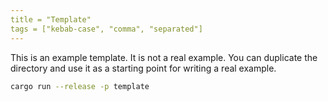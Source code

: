 ```yaml
---
title = "Template"
tags = ["kebab-case", "comma", "separated"]
---
```


<!--
Place a screenshot in place of this comment
Use `just upload --help` for instructions
-->

This is an example template. It is not a real example. You can duplicate the directory and use it as a starting point for writing a real example.

```bash
cargo run --release -p template
```